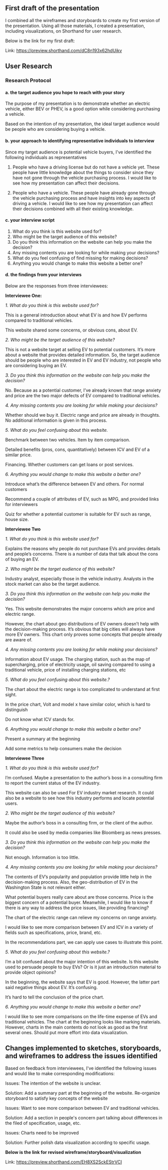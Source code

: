 ## First draft of the presentation
I combined all the wireframes and storyboards to create my first version of the presentation. Using all those materials, I created a presentation, including visualizations, on Shorthand for user research.

Below is the link for my first draft:

Link: https://preview.shorthand.com/dC8n193x62hdUikv

## User Research

### Research Protocol

#### a. the target audience you hope to reach with your story

The purpose of my presentation is to demonstrate whether an electric vehicle, either BEV or PHEV, is a good option while considering purchasing a vehicle.

Based on the intention of my presentation, the ideal target audience would be people who are considering buying a vehicle.

#### b. your approach to identifying representative individuals to interview

Since my target audience is potential vehicle buyers, I've identified the following individuals as representatives

1. People who have a driving license but do not have a vehicle yet.
These people have little knowledge about the things to consider since they have not gone through the vehicle purchasing process. I would like to see how my presentation can affect their decisions.

2. People who have a vehicle.
These people have already gone through the vehicle purchasing process and have insights into key aspects of driving a vehicle. I would like to see how my presentation can affect their decisions combined with all their existing knowledge.

#### c. your interview script

1. What do you think is this website used for?
2. Who might be the target audience of this website?
3. Do you think this information on the website can help you make the decision?
4. Any missing contents you are looking for while making your decisions?
5. What do you feel confusing of find missing for making decisions?
6. Anything you would change to make this website a better one?

#### d. the findings from your interviews
Below are the responses from three interviewees:

**Interviewee One:**

*1. What do you think is this website used for?*

This is a general introduction about what EV is and how EV performs compared to traditional vehicles.

This website shared some concerns, or obvious cons, about EV.

*2. Who might be the target audience of this website?*

This is not a website target at selling EV to potential customers. It’s more about a website that provides detailed information. So, the target audience should be people who are interested in EV and EV industry, not people who are considering buying an EV.

*3. Do you think this information on the website can help you make the decision?*

No. Because as a potential customer, I’ve already known that range anxiety and price are the two major defects of EV compared to traditional vehicles.

*4. Any missing contents you are looking for while making your decisions?*

Whether should we buy it. Electric range and price are already in thoughts. No additional information is given in this process.

*5. What do you feel confusing about this website.*

Benchmark between two vehicles. Item by item comparison.

Detailed benefits (pros, cons, quantitatively) between ICV and EV of a similar price.

Financing. Whether customers can get loans or post services.

*6. Anything you would change to make this website a better one?*

Introduce what’s the difference between EV and others. For normal customers

Recommend a couple of attributes of EV, such as MPG, and provided links for interviewers

Quiz for whether a potential customer is suitable for EV such as range, house size.

**Interviewee Two**

*1. What do you think is this website used for?*

Explains the reasons why people do not purchase EVs and provides details and people’s concerns. There is a number of data that talk about the cons of buying an EV.

*2. Who might be the target audience of this website?*

Industry analyst, especially those in the vehicle industry. Analysts in the stock market can also be the target audience.

*3. Do you think this information on the website can help you make the decision?*

Yes. This website demonstrates the major concerns which are price and electric range. 

However, the chart about geo distributions of EV owners doesn’t help with the decision-making process. It’s obvious that big cities will always have more EV owners. This chart only proves some concepts that people already are aware of.

*4. Any missing contents you are looking for while making your decisions?*

Information about EV usage. The charging station, such as the map of supercharging, price of electricity usage, oil saving compared to using a traditional vehicle, price of installing charging stations, etc

*5. What do you feel confusing about this website.?*

The chart about the electric range is too complicated to understand at first sight.

In the price chart, Volt and model x have similar color, which is hard to distinguish

Do not know what ICV stands for.

*6. Anything you would change to make this website a better one?*

Present a summary at the beginning

Add some metrics to help consumers make the decision

**Interviewee Three**

*1. What do you think is this website used for?*

I’m confused. Maybe a presentation to the author’s boss in a consulting firm to report the current status of the EV industry.

This website can also be used For EV industry market research. It could also be a website to see how this industry performs and locate potential users.

*2. Who might be the target audience of this website?*

Maybe the author’s boss in a consulting firm, or the client of the author.

It could also be used by media companies like Bloomberg as news presses.

*3. Do you think this information on the website can help you make the decision?*

Not enough. Information is too little.

*4. Any missing contents you are looking for while making your decisions?*

The contents of EV’s popularity and population provide little help in the decision-making process. Also, the geo-distribution of EV in the Washington State is not relevant either.

What potential buyers really care about are those concerns. Price is the biggest concern of a potential buyer. Meanwhile, I would like to know if there is any way to address the price issues, like providing financing?

The chart of the electric range can relieve my concerns on range anxiety.

I would like to see more comparison between EV and ICV in a variety of fields such as specifications, price, brand, etc.

In the recommendations part, we can apply use cases to illustrate this point.

*5. What do you feel confusing about this website.?*

I’m a bit confused about the major intention of this website. Is this website used to persuade people to buy EVs? Or is it just an introduction material to provide object opinions?

In the beginning, the website says that EV is good. However, the latter part said negative things about EV. It’s confusing.

It’s hard to tell the conclusion of the price chart.

*6. Anything you would change to make this website a better one?*

I would like to see more comparisons on the life-time expense of EVs and traditional vehicles.
The chart at the beginning looks like marking materials. However, charts in the main contents do not look as good as the first several ones. Should put more effort into data visualization.


## Changes implemented to sketches, storyboards, and wireframes to address the issues identified
Based on feedback from interviewees, I've identified the following issues and would like to make corresponding modifications:

Issues: The intention of the website is unclear.

Solution: Add a summary part at the beginning of the website. Re-organize storyboard to satisfy key concepts of the website

Issues: Want to see more comparison between EV and traditional vehicles.

Solution: Add a section in people's concern part talking about differences in the filed of specification, usage, etc.

Issues: Charts need to be improved

Solution: Further polish data visualization according to specific usage.

**Below is the link for revised wireframe/storyboard/visualization**

Link: https://preview.shorthand.com/EH8XS2SckEStrVCI
